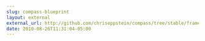```yaml
---
slug: compass-blueprint
layout: external
external_url: http://github.com/chriseppstein/compass/tree/stable/frameworks/blueprint/
date: 2010-08-26T11:31:04-05:00
---
```

